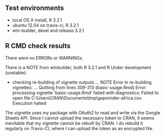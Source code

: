 ## Test environments
* local OS X install, R 3.2.1
* ubuntu 12.04 on travis-ci, R 3.2.1
* win-builder, devel and release 3.2.1

## R CMD check results

There were no ERRORs or WARNINGs. 

There is a NOTE from winbuilder, both R 3.2.1 and R Under development (unstable):

* checking re-building of vignette outputs ... NOTE
Error in re-building vignettes:
  ...
Quitting from lines 309-313 (basic-usage.Rmd) 
Error: processing vignette 'basic-usage.Rmd' failed with diagnostics:
Failed to open file C:\Users\CRAN\Documents\tmp\gapminder-africa.csv.
Execution halted

The vignette uses my package with OAuth2 to read and write via the Google Sheets API. Since I cannot upload the necessary token to CRAN, it seems inevitable that my vignette cannot be rebuilt by CRAN. I do rebuild it regularly on Travis-CI, where I can upload the token as an encrypted file.
